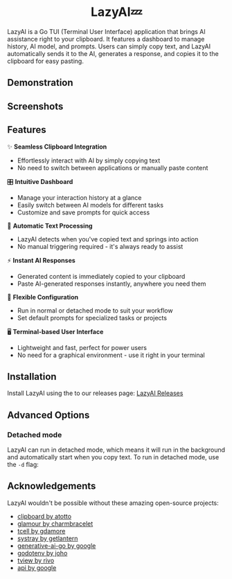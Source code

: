 <center><h1>LazyAI💤</h1></center>

LazyAI is a Go TUI (Terminal User Interface) application that brings AI assistance right to your clipboard. It features a dashboard to manage history, AI model, and prompts. Users can simply copy text, and LazyAI automatically sends it to the AI, generates a response, and copies it to the clipboard for easy pasting.

## Demonstration

<!-- video here -->

## Screenshots

<!-- [Include 2-3 screenshots of your application here, showing key features] -->

## Features

✨ **Seamless Clipboard Integration**

- Effortlessly interact with AI by simply copying text
- No need to switch between applications or manually paste content

🎛️ **Intuitive Dashboard**

- Manage your interaction history at a glance
- Easily switch between AI models for different tasks
- Customize and save prompts for quick access

🚀 **Automatic Text Processing**

- LazyAI detects when you've copied text and springs into action
- No manual triggering required - it's always ready to assist

⚡ **Instant AI Responses**

- Generated content is immediately copied to your clipboard
- Paste AI-generated responses instantly, anywhere you need them

🔧 **Flexible Configuration**

- Run in normal or detached mode to suit your workflow
- Set default prompts for specialized tasks or projects

🖥️ **Terminal-based User Interface**

- Lightweight and fast, perfect for power users
- No need for a graphical environment - use it right in your terminal

## Installation

Install LazyAI using the to our releases page: [LazyAI Releases](link)

## Advanced Options

### Detached mode

LazyAI can run in detached mode, which means it will run in the background and automatically start when you copy text. To run in detached mode, use the `-d` flag:
 
## Acknowledgements

LazyAI wouldn't be possible without these amazing open-source projects:

- [clipboard by atotto](https://github.com/atotto/clipboard)
- [glamour by charmbracelet](https://github.com/charmbracelet/glamour)
- [tcell by gdamore](https://github.com/gdamore/tcell)
- [systray by getlantern](https://github.com/getlantern/systray)
- [generative-ai-go by google](https://github.com/google/generative-ai-go)
- [godotenv by joho](https://github.com/joho/godotenv)
- [tview by rivo](https://github.com/rivo/tview)
- [api by google](https://github.com/googleapis/google-api-go-client)
